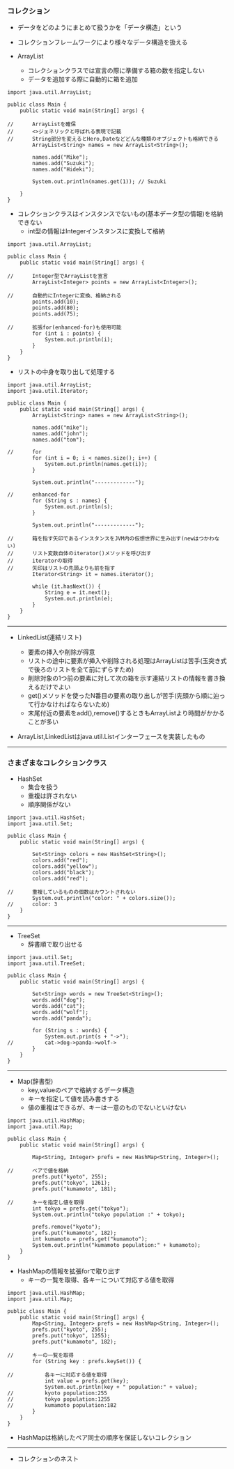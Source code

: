 ### コレクション

- データをどのようにまとめて扱うかを「データ構造」という
- コレクションフレームワークにより様々なデータ構造を扱える

- ArrayList
    - コレクションクラスでは宣言の際に準備する箱の数を指定しない
    - データを追加する際に自動的に箱を追加

```
import java.util.ArrayList;

public class Main {
    public static void main(String[] args) {

//      ArrayListを確保
//      <>ジェネリックと呼ばれる表現で記載
//      String部分を変えるとHero,Dateなどどんな種類のオブジェクトも格納できる
        ArrayList<String> names = new ArrayList<String>();

        names.add("Mike");
        names.add("Suzuki");
        names.add("Hideki");

        System.out.println(names.get(1)); // Suzuki

    }
}
```

- コレクションクラスはインスタンスでないもの(基本データ型の情報)を格納できない
    - int型の情報はIntegerインスタンスに変換して格納

```
import java.util.ArrayList;

public class Main {
    public static void main(String[] args) {

//      Integer型でArrayListを宣言
        ArrayList<Integer> points = new ArrayList<Integer>();

//      自動的にIntegerに変換、格納される
        points.add(10);
        points.add(80);
        points.add(75);

//      拡張for(enhanced-for)も使用可能
        for (int i : points) {
            System.out.println(i);
        }
    }
}
```

- リストの中身を取り出して処理する

```
import java.util.ArrayList;
import java.util.Iterator;

public class Main {
    public static void main(String[] args) {
        ArrayList<String> names = new ArrayList<String>();

        names.add("mike");
        names.add("john");
        names.add("tom");

//      for
        for (int i = 0; i < names.size(); i++) {
            System.out.println(names.get(i));
        }

        System.out.println("-------------");

//      enhanced-for
        for (String s : names) {
            System.out.println(s);
        }

        System.out.println("-------------");

//      箱を指す矢印であるインスタンスをJVM内の仮想世界に生み出す(newはつかわない)
//      リスト変数自体のiterator()メソッドを呼び出す
//      iteratorの取得
//      矢印はリストの先頭よりも前を指す
        Iterator<String> it = names.iterator();

        while (it.hasNext()) {
            String e = it.next();
            System.out.println(e);
        }
    }
}
```

---
- LinkedList(連結リスト)
    - 要素の挿入や削除が得意
    - リストの途中に要素が挿入や削除される処理はArrayListは苦手(玉突き式で後ろのリストを全て前にずらすため)
    - 削除対象の1つ前の要素に対して次の箱を示す連結リストの情報を書き換えるだけでよい
    - get()メソッドを使ったN番目の要素の取り出しが苦手(先頭から順に辿って行かなければならないため)
    - 末尾付近の要素をadd(),remove()するときもArrayListより時間がかかることが多い

- ArrayList,LinkedListはjava.util.Listインターフェースを実装したもの

---
### さまざまなコレクションクラス

- HashSet
    - 集合を扱う
    - 重複は許されない
    - 順序関係がない

```
import java.util.HashSet;
import java.util.Set;

public class Main {
    public static void main(String[] args) {

        Set<String> colors = new HashSet<String>();
        colors.add("red");
        colors.add("yellow");
        colors.add("black");
        colors.add("red");

//      重複しているものの個数はカウントされない
        System.out.println("color: " + colors.size());
//      color: 3
    }
}
```

---
- TreeSet
    - 辞書順で取り出せる

```
import java.util.Set;
import java.util.TreeSet;

public class Main {
    public static void main(String[] args) {

        Set<String> words = new TreeSet<String>();
        words.add("dog");
        words.add("cat");
        words.add("wolf");
        words.add("panda");

        for (String s : words) {
            System.out.print(s + "->");
//          cat->dog->panda->wolf->
        }
    }
}
```

---
- Map(辞書型)
    - key,valueのペアで格納するデータ構造
    - キーを指定して値を読み書きする
    - 値の重複はできるが、キーは一意のものでないといけない

```
import java.util.HashMap;
import java.util.Map;

public class Main {
    public static void main(String[] args) {

        Map<String, Integer> prefs = new HashMap<String, Integer>();

//      ペアで値を格納
        prefs.put("kyoto", 255);
        prefs.put("tokyo", 1261);
        prefs.put("kumamoto", 181);

//      キーを指定し値を取得
        int tokyo = prefs.get("tokyo");
        System.out.println("tokyo population :" + tokyo);

        prefs.remove("kyoto");
        prefs.put("kumamoto", 182);
        int kumamoto = prefs.get("kumamoto");
        System.out.println("kumamoto population:" + kumamoto);
    }
}
```

- HashMapの情報を拡張forで取り出す
    - キーの一覧を取得、各キーについて対応する値を取得

```
import java.util.HashMap;
import java.util.Map;

public class Main {
    public static void main(String[] args) {
        Map<String, Integer> prefs = new HashMap<String, Integer>();
        prefs.put("kyoto", 255);
        prefs.put("tokyo", 1255);
        prefs.put("kumamoto", 182);

//      キーの一覧を取得
        for (String key : prefs.keySet()) {

//          各キーに対応する値を取得
            int value = prefs.get(key);
            System.out.println(key + " population:" + value);
//          kyoto population:255
//          tokyo population:1255
//          kumamoto population:182
        }
    }
}
```
- HashMapは格納したペア同士の順序を保証しないコレクション

---
- コレクションのネスト

```
